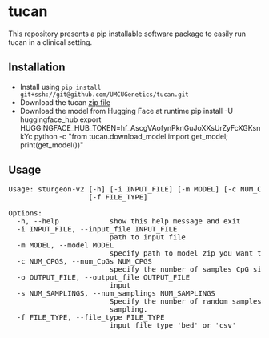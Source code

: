 # tucan
This repository presents a pip installable software package to easily run tucan in a clinical setting.

## Installation
* Install using `pip install git+ssh://git@github.com/UMCUGenetics/tucan.git`
* Download the tucan [zip file](https://filesender.surf.nl/?s=download&token=540a148b-a695-4ad7-a303-2f320dddf484)
* Download the model from Hugging Face at runtime
  pip install -U huggingface_hub
  export HUGGINGFACE_HUB_TOKEN=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
  python -c "from tucan.download_model import get_model; print(get_model())"

## Usage
<pre>
Usage: sturgeon-v2 [-h] [-i INPUT_FILE] [-m MODEL] [-c NUM_CPGS] [-o OUTPUT_FILE] [-s NUM_SAMPLINGS]
                   [-f FILE_TYPE]

Options:
  -h, --help            show this help message and exit
  -i INPUT_FILE, --input_file INPUT_FILE
                        path to input file
  -m MODEL, --model MODEL
                        specify path to model zip you want to use.
  -c NUM_CPGS, --num_CpGs NUM_CPGS
                        specify the number of samples CpG sites (default is to use all available sites).
  -o OUTPUT_FILE, --output_file OUTPUT_FILE
                        input
  -s NUM_SAMPLINGS, --num_samplings NUM_SAMPLINGS
                        Specify the number of random samples of size num_CpGs. Default is 1 random
                        sampling.
  -f FILE_TYPE, --file_type FILE_TYPE
                        input file type 'bed' or 'csv'
</pre>
